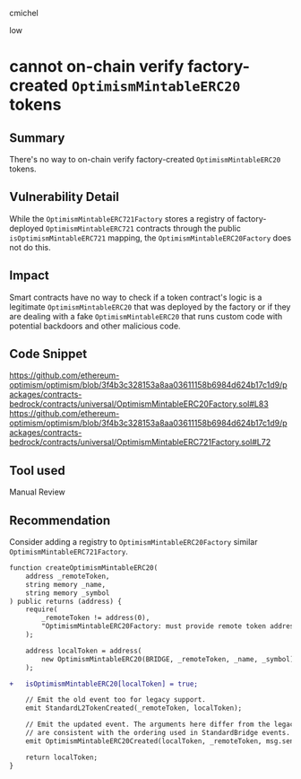 cmichel

low

# cannot on-chain verify factory-created `OptimismMintableERC20` tokens

## Summary
There's no way to on-chain verify factory-created `OptimismMintableERC20` tokens.

## Vulnerability Detail
While the `OptimismMintableERC721Factory` stores a registry of factory-deployed `OptimismMintableERC721` contracts through the public `isOptimismMintableERC721` mapping, the `OptimismMintableERC20Factory` does not do this.

## Impact
Smart contracts have no way to check if a token contract's logic is a legitimate `OptimismMintableERC20` that was deployed by the factory or if they are dealing with a fake `OptimismMintableERC20` that runs custom code with potential backdoors and other malicious code.

## Code Snippet
https://github.com/ethereum-optimism/optimism/blob/3f4b3c328153a8aa03611158b6984d624b17c1d9/packages/contracts-bedrock/contracts/universal/OptimismMintableERC20Factory.sol#L83
https://github.com/ethereum-optimism/optimism/blob/3f4b3c328153a8aa03611158b6984d624b17c1d9/packages/contracts-bedrock/contracts/universal/OptimismMintableERC721Factory.sol#L72

## Tool used

Manual Review

## Recommendation
Consider adding a registry to `OptimismMintableERC20Factory` similar `OptimismMintableERC721Factory`.

```diff
function createOptimismMintableERC20(
    address _remoteToken,
    string memory _name,
    string memory _symbol
) public returns (address) {
    require(
        _remoteToken != address(0),
        "OptimismMintableERC20Factory: must provide remote token address"
    );

    address localToken = address(
        new OptimismMintableERC20(BRIDGE, _remoteToken, _name, _symbol)
    );

+   isOptimismMintableERC20[localToken] = true;

    // Emit the old event too for legacy support.
    emit StandardL2TokenCreated(_remoteToken, localToken);

    // Emit the updated event. The arguments here differ from the legacy event, but
    // are consistent with the ordering used in StandardBridge events.
    emit OptimismMintableERC20Created(localToken, _remoteToken, msg.sender);

    return localToken;
}
```